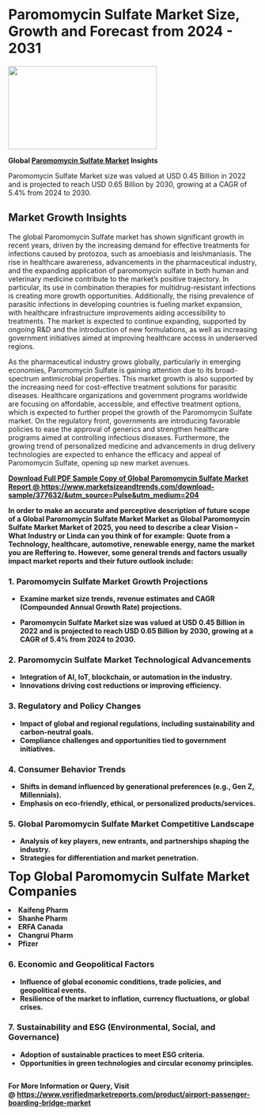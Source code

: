 <H1>Paromomycin Sulfate Market Size, Growth and Forecast from 2024 - 2031</H1><img class="aligncenter size-medium wp-image-584254" src="https://thirdeyenews.in/wp-content/uploads/2024/09/Global-Market-Research-300x168.jpeg" alt="" width="300" height="168" /><p><strong>Global&nbsp;<a href="https://www.marketsizeandtrends.com/download-sample/377632/&amp;utm_source=Pulse&amp;utm_medium=204">Paromomycin Sulfate Market</a> Insights</strong></p><p>Paromomycin Sulfate Market size was valued at USD 0.45 Billion in 2022 and is projected to reach USD 0.65 Billion by 2030, growing at a CAGR of 5.4% from 2024 to 2030.</p><p><h2>Market Growth Insights</h2> <p>The global Paromomycin Sulfate market has shown significant growth in recent years, driven by the increasing demand for effective treatments for infections caused by protozoa, such as amoebiasis and leishmaniasis. The rise in healthcare awareness, advancements in the pharmaceutical industry, and the expanding application of paromomycin sulfate in both human and veterinary medicine contribute to the market’s positive trajectory. In particular, its use in combination therapies for multidrug-resistant infections is creating more growth opportunities. Additionally, the rising prevalence of parasitic infections in developing countries is fueling market expansion, with healthcare infrastructure improvements aiding accessibility to treatments. The market is expected to continue expanding, supported by ongoing R&D and the introduction of new formulations, as well as increasing government initiatives aimed at improving healthcare access in underserved regions.</p> <p><strong><a href="#"></a></strong></p> <p>As the pharmaceutical industry grows globally, particularly in emerging economies, Paromomycin Sulfate is gaining attention due to its broad-spectrum antimicrobial properties. This market growth is also supported by the increasing need for cost-effective treatment solutions for parasitic diseases. Healthcare organizations and government programs worldwide are focusing on affordable, accessible, and effective treatment options, which is expected to further propel the growth of the Paromomycin Sulfate market. On the regulatory front, governments are introducing favorable policies to ease the approval of generics and strengthen healthcare programs aimed at controlling infectious diseases. Furthermore, the growing trend of personalized medicine and advancements in drug delivery technologies are expected to enhance the efficacy and appeal of Paromomycin Sulfate, opening up new market avenues.</p> <p><strong><a href="#"></p><p><span class=""><strong>Download Full PDF Sample Copy of Global Paromomycin Sulfate Market Report</strong> @ <a href="https://www.marketsizeandtrends.com/download-sample/377632/&amp;utm_source=Pulse&amp;utm_medium=204" target="_blank">https://www.marketsizeandtrends.com/download-sample/377632/&amp;utm_source=Pulse&amp;utm_medium=204</a></span></p><p>In order to make an accurate and perceptive description of future scope of a Global&nbsp;Paromomycin Sulfate Market Market as Global&nbsp;Paromomycin Sulfate Market Market of 2025, you need to describe a clear Vision &ndash; What Industry or Linda can you think of for example: Quote from a Technology, healthcare, automotive, renewable energy, name the market you are Reffering to. However, some general trends and factors usually impact market reports and their future outlook include:</p><h3>1.&nbsp;<strong>Paromomycin Sulfate Market Growth Projections</strong></h3><ul><li>Examine market size trends, revenue estimates and CAGR (Compounded Annual Growth Rate) projections.</li><li><p>Paromomycin Sulfate Market size was valued at USD 0.45 Billion in 2022 and is projected to reach USD 0.65 Billion by 2030, growing at a CAGR of 5.4% from 2024 to 2030.</p></li></ul><h3>2.&nbsp;<strong>Paromomycin Sulfate Market Technological Advancements</strong></h3><ul><li>Integration of AI, IoT, blockchain, or automation in the industry.</li><li>Innovations driving cost reductions or improving efficiency.</li></ul><h3>3.&nbsp;<strong>Regulatory and Policy Changes</strong></h3><ul><li>Impact of global and regional regulations, including sustainability and carbon-neutral goals.</li><li>Compliance challenges and opportunities tied to government initiatives.</li></ul><h3>4.&nbsp;<strong>Consumer Behavior Trends</strong></h3><ul><li>Shifts in demand influenced by generational preferences (e.g., Gen Z, Millennials).</li><li>Emphasis on eco-friendly, ethical, or personalized products/services.</li></ul><h3>5.&nbsp;<strong>Global Paromomycin Sulfate Market Competitive Landscape</strong></h3><ul><li>Analysis of key players, new entrants, and partnerships shaping the industry.</li><li>Strategies for differentiation and market penetration.</li></ul><p data-pm-slice="1 1 []"><span style="color: inherit; font-family: inherit; font-size: 25px;">Top Global Paromomycin Sulfate Market Companies</span></p><div class="" data-test-id=""><p><li>Kaifeng Pharm</li><li> Shanhe Pharm</li><li> ERFA Canada</li><li> Changrui Pharm</li><li> Pfizer</li></p></div><h3>6.&nbsp;<strong>Economic and Geopolitical Factors</strong></h3><ul><li>Influence of global economic conditions, trade policies, and geopolitical events.</li><li>Resilience of the market to inflation, currency fluctuations, or global crises.</li></ul><h3>7.&nbsp;<strong>Sustainability and ESG (Environmental, Social, and Governance)</strong></h3><ul><li>Adoption of sustainable practices to meet ESG criteria.</li><li>Opportunities in green technologies and circular economy principles.</li></ul><h2><strong style="font-size: 14px;">For More Information or Query, Visit @&nbsp;</strong><a style="background-color: #ffffff; font-size: 14px;" href="https://www.marketsizeandtrends.com/report/paromomycin-sulfate-market/" target="_blank">https://www.verifiedmarketreports.com/product/airport-passenger-boarding-bridge-market</a></h2>
